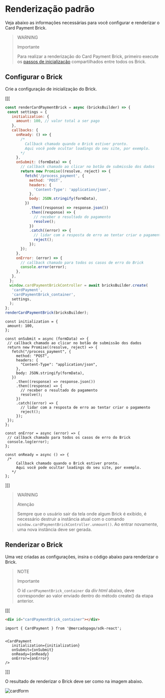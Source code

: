 # Renderização padrão

Veja abaixo as informações necessárias para você configurar e renderizar o Card Payment Brick.

> WARNING
>
> Importante
>
> Para realizar a renderização do Card Payment Brick, primeiro execute os [passos de inicialização](/developers/pt/docs/checkout-bricks/common-initialization) compartilhados entre todos os Brick. 

## Configurar o Brick

Crie a configuração de inicialização do Brick.

[[[
```Javascript
const renderCardPaymentBrick = async (bricksBuilder) => {
 const settings = {
   initialization: {
     amount: 100, // valor total a ser pago
   },
   callbacks: {
     onReady: () => {
       /*
         Callback chamado quando o Brick estiver pronto.
         Aqui você pode ocultar loadings do seu site, por exemplo.
       */
     },
     onSubmit: (formData) => {
       // callback chamado ao clicar no botão de submissão dos dados
       return new Promise((resolve, reject) => {
         fetch('/process_payment', {
           method: 'POST',
           headers: {
             'Content-Type': 'application/json',
           },
           body: JSON.stringify(formData),
         })
           .then((response) => response.json())
           .then((response) => {
             // receber o resultado do pagamento
             resolve();
           })
           .catch((error) => {
             // lidar com a resposta de erro ao tentar criar o pagamento
             reject();
           });
       });
     },
     onError: (error) => {
       // callback chamado para todos os casos de erro do Brick
       console.error(error);
     },
   },
  };
  window.cardPaymentBrickController = await bricksBuilder.create(
   'cardPayment',
   'cardPaymentBrick_container',
   settings,
  );  
};
renderCardPaymentBrick(bricksBuilder);
```
```react-jsx
const initialization = {
 amount: 100,
};

const onSubmit = async (formData) => {
 // callback chamado ao clicar no botão de submissão dos dados
 return new Promise((resolve, reject) => {
   fetch("/process_payment", {
     method: "POST",
     headers: {
       "Content-Type": "application/json",
     },
     body: JSON.stringify(formData),
   })
     .then((response) => response.json())
     .then((response) => {
       // receber o resultado do pagamento
       resolve();
     })
     .catch((error) => {
       // lidar com a resposta de erro ao tentar criar o pagamento
       reject();
     });
 });
};

const onError = async (error) => {
 // callback chamado para todos os casos de erro do Brick
 console.log(error);
};

const onReady = async () => {
 /*
     Callback chamado quando o Brick estiver pronto.
     Aqui você pode ocultar loadings do seu site, por exemplo.
   */
};
```
]]]

> WARNING
> 
> Atenção
>
> Sempre que o usuário sair da tela onde algum Brick é exibido, é necessário destruir a instância atual com o comando `window.cardPaymentBrickController.unmount()`. Ao entrar novamente, uma nova instância deve ser gerada.

## Renderizar o Brick

Uma vez criadas as configurações, insira o código abaixo para renderizar o Brick. 

> NOTE
>
> Importante
>
> O id `cardPaymentBrick_container` da _div html_ abaixo, deve corresponder ao valor enviado dentro do método create() da etapa anterior.

[[[
```html
<div id="cardPaymentBrick_container"></div>
```
```react-jsx
import { CardPayment } from '@mercadopago/sdk-react';


<CardPayment
   initialization={initialization}
   onSubmit={onSubmit}
   onReady={onReady}
   onError={onError}
/>
```
]]]

O resultado de renderizar o Brick deve ser como na imagem abaixo.

![cardform](checkout-bricks/card-form-pt.png)